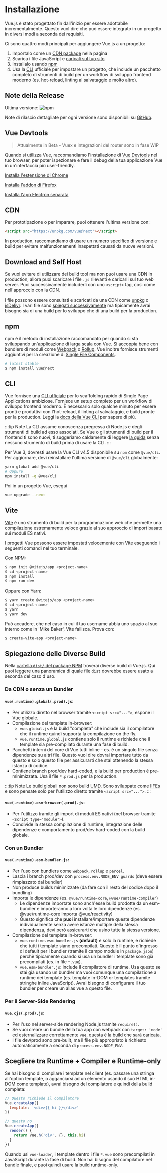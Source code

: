 # Installazione

Vue.js è stato progettato fin dall'inizio per essere adottabile incrementalmente. Questo vuol dire che può essere integrato in un progetto in diversi modi a seconda dei requisiti.

Ci sono quattro modi principali per aggiungere Vue.js a un progetto:

1. Importalo come un [CDN package](#cdn) nella pagina
2. Scarica i file JavaScript e [caricali sul tuo sito](#download-and-self-host)
3. Installalo usando [npm](#npm)
4. Usa la [CLI](#CLI) ufficiale per impostare un progetto, che include un pacchetto completo di strumenti di build per un workflow di sviluppo frontend moderno (es. hot-reload, linting al salvataggio e molto altro).

## Note della Release

Ultima versione: ![npm](https://img.shields.io/npm/v/vue/next.svg)

Note di rilascio dettagliate per ogni versione sono disponibili su [GitHub](https://github.com/vuejs/vue-next/blob/master/CHANGELOG.md).

## Vue Devtools

> Attualmente in Beta - Vuex e integrazioni del router sono in fase WIP

Quando si utilizza Vue, raccomandiamo l'installazione di [Vue Devtools](https://github.com/vuejs/vue-devtools#vue-devtools) nel tuo browser, per poter ispezionare e fare il debug della tua applicazione Vue in un'interfaccia più user-friendly.

[Installa l'estensione di Chrome](https://chrome.google.com/webstore/detail/vuejs-devtools/ljjemllljcmogpfapbkkighbhhppjdbg)

[Installa l'addon di Firefox](https://addons.mozilla.org/en-US/firefox/addon/vue-js-devtools/)

[Installa l'app Electron separata](https://github.com/vuejs/vue-devtools/blob/dev/packages/shell-electron/README.md)

## CDN

Per prototipazione o per imparare, puoi ottenere l'ultima versione con:

```html
<script src="https://unpkg.com/vue@next"></script>
```

In production, raccomandiamo di usare un numero specifico di versione e build per evitare malfunzionamenti inaspettati causati da nuove versioni.

## Download and Self Host

Se vuoi evitare di utilizzare dei build tool ma non puoi usare una CDN in production, allora puoi scaricare i file `.js` rilevanti e caricarli sul tuo web server. Puoi successivamente includerli con uno `<script>` tag, così come nell'approccio con la CDN.

I file possono essere consultati e scaricati da una CDN come [unpkg](https://unpkg.com/browse/vue@next/dist/) o [jsDelivr](https://cdn.jsdelivr.net/npm/vue@next/dist/). I vari file sono [spiegati successivamente](#spiegazione-delle-diverse-build) ma tipicamente avrai bisogno sia di una build per lo sviluppo che di una build per la production.

## npm

npm è il metodo di installazione raccomandato per quando si sta sviluppando un'applicazione di larga scala con Vue. Si accoppia bene con bundlers di moduli come [Webpack](https://webpack.js.org/) o [Rollup](https://rollupjs.org/). Vue inoltre fornisce strumenti aggiuntivi per la creazione di [Single File Components](../guide/single-file-component.html).

```bash
# latest stable
$ npm install vue@next
```

## CLI

Vue fornisce una [CLI ufficiale](https://github.com/vuejs/vue-cli) per lo scaffolding rapido di Single Page Applications ambiziose. Fornisce un setup completo per un workflow di sviluppo frontend moderno. È necessario solo qualche minuto per essere pronti e produttivi con l'hot-reload, il linting al salvataggio, e build pronte per la production. Leggi la [docs della Vue CLI](https://cli.vuejs.org) per sapere di più.

:::tip Note
La CLI assume conoscenza pregressa di Node.js e degli strumenti di build ad esso associati. Se Vue o gli strumenti di build per il frontend ti sono nuovi, ti suggeriamo caldamente di leggere <a href="./">la guida</a> senza nessuno strumento di build prima di usare la CLI.
:::

Per Vue 3, dovresti usare la Vue CLI v4.5 disponibile su `npm` come `@vue/cli`. Per aggiornare, devi reinstallare l'ultima versione di `@vue/cli` globalmente:

```bash
yarn global add @vue/cli
# Oppure
npm install -g @vue/cli
```

Poi in un progetto Vue, esegui

```bash
vue upgrade --next
```

## Vite

[Vite](https://github.com/vitejs/vite) è uno strumento di build per la programmazione web che permette una compilazione estremamente veloce grazie al suo approccio di import basato sui moduli ES nativi.

I progetti Vue possono essere impostati velocemente con Vite eseguendo i seguenti comandi nel tuo terminale.

Con NPM:

```bash
$ npm init @vitejs/app <project-name>
$ cd <project-name>
$ npm install
$ npm run dev
```

Oppure con Yarn:

```bash
$ yarn create @vitejs/app <project-name>
$ cd <project-name>
$ yarn
$ yarn dev
```

Può accadere, che nel caso in cui il tuo username abbia uno spazio al suo interno come in 'Mike Baker', Vite fallisca. Prova con:

```bash
$ create-vite-app <project-name>
```

## Spiegazione delle Diverse Build

Nella [cartella `dist/` del package NPM](https://cdn.jsdelivr.net/npm/vue@3.0.0-rc.1/dist/) troverai diverse build di Vue.js. Qui puoi leggere una panoramica di quale file `dist` dovrebbe essere usato a seconda del caso d'uso.

### Da CDN o senza un Bundler

#### `vue(.runtime).global(.prod).js`:

- Per utilizzo diretto nel browser tramite `<script src="...">`, espone il Vue globale.
- Compilazione del template In-browser:
  - `vue.global.js` è la build "completa" che include sia il compilatore che il runtime quindi supporta la compilazione on the fly.
  - `vue.runtime.global.js` contiene solo il runtime e richiede che il template sia pre-compilato durante una fase di build.
- Pacchetti interni del core di Vue tutti inline - es. è un singolo file senza dipendenze su altri file. Questo vuol dire dovrai importare tutto da questo e solo questo file per assicurarti che stai ottenendo la stessa istanza di codice.
- Contiene branch prod/dev hard-coded, e la build per production è pre-minimizzata. Usa il file `*.prod.js` per la production.

:::tip Note
Le build globali non sono build [UMD](https://github.com/umdjs/umd). Sono sviluppate come [IIFEs](https://developer.mozilla.org/en-US/docs/Glossary/IIFE) e sono pensate solo per l'utilizzo diretto tramite `<script src="...">`.
:::

#### `vue(.runtime).esm-browser(.prod).js`:

- Per l'utilizzo tramite gli import di moduli ES nativi (nel browser tramite `<script type="module">`).
- Condivide la stessa compilazione di runtime, integrazione delle dipendenze e comportamento prod/dev hard-coded con la build globale.

### Con un Bundler

#### `vue(.runtime).esm-bundler.js`:

- Per l'uso con bundlers come `webpack`, `rollup` e `parcel`.
- Lascia i branch prod/dev con `process.env.NODE_ENV guards` (deve essere rimpiazzato dal bundler)
- Non produce builds minimizzate (da fare con il resto del codice dopo il bundling)
- Importa le dipendenze (es. `@vue/runtime-core`, `@vue/runtime-compiler`)
  - Le dipendenze importate sono anch'esse build prodotte da un esm-bundler e importeranno a loro volta le loro dipendenze (es. @vue/runtime-core importa @vue/reactivity)
  - Questo significa che **puoi** installare/importare queste dipendenze individualmente senza avere istanze multiple della stessa dipendenza, devi però assicurarti che usino tutte la stessa versione.
- Compilazione del template In-browser:
  - `vue.runtime.esm-bundler.js` **(default)** è solo la runtime, e richiede che tutti i template siano precompilati. Questo è il punto d'ingresso di default per i bundler (tramite il campo module in `package.json`) perchè tipicamente quando si usa un bundler i template sono già precompilati (es. in file `*.vue`).
  - `vue.esm-bundler.js`: include il compilatore di runtime. Usa questo se stai già usando un bundler ma vuoi comunque una compilazione a runtime dei template (es. template in-DOM or templates tramite stringhe inline JavaScript). Avrai bisogno di configurare il tuo bundler per creare un alias vue a questo file.

### Per il Server-Side Rendering

#### `vue.cjs(.prod).js`:

- Per l'uso nel server-side rendering Node.js tramite `require()`.
- Se vuoi creare un bundle della tua app con webpack con `target: 'node'` ed esternalizzare correttamente `vue`, questa è la build che sarà caricata.
- I file dev/prod sono pre-built, ma il file più appropriato è richiesto automaticamente a seconda di `process.env.NODE_ENV`.

## Scegliere tra Runtime + Compiler e Runtime-only

Se hai bisogno di compilare i template nel client (es. passare una stringa all'option template, o agganciarsi ad un elemento usando il suo HTML in-DOM come template), avrai bisogno del compilatore e quindi della build completa:

```js
// Questo richiede il compilatore
Vue.createApp({
  template: '<div>{{ hi }}</div>'
})

// questo no
Vue.createApp({
  render() {
    return Vue.h('div', {}, this.hi)
  }
})
```

Quando usi `vue-loader`, i template dentro i file `*.vue` sono precompilati in JavaScript durante la fase di build. Non hai bisogno del compilatore nel bundle finale, e puoi quindi usare la build runtime-only.
